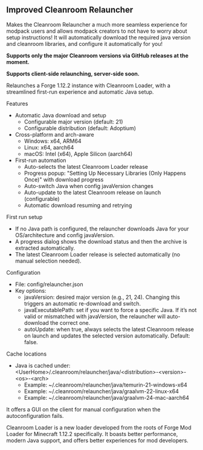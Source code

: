 ## Improved Cleanroom Relauncher

Makes the Cleanroom Relauncher a much more seamless experience for modpack users and allows modpack creators to not have to worry about setup instructions! It will automatically download the required java version and cleanroom libraries, and configure it automatically for you!

**Supports only the major Cleanroom versions via GitHub releases at the moment.**

**Supports client-side relaunching, server-side soon.**

Relaunches a Forge 1.12.2 instance with Cleanroom Loader, with a streamlined first-run experience and automatic Java setup.

Features
- Automatic Java download and setup
    - Configurable major version (default: 21)
    - Configurable distribution (default: Adoptium)
- Cross-platform and arch-aware
    - Windows: x64, ARM64
    - Linux: x64, aarch64
    - macOS: Intel (x64), Apple Silicon (aarch64)
- First-run automation
    - Auto-selects the latest Cleanroom Loader release
    - Progress popup: "Setting Up Necessary Libraries (Only Happens Once)" with download progress
    - Auto-switch Java when config javaVersion changes
    - Auto-update to the latest Cleanroom release on launch (configurable)
    - Automatic download resuming and retrying

First run setup
- If no Java path is configured, the relauncher downloads Java for your OS/architecture and config javaVersion.
- A progress dialog shows the download status and then the archive is extracted automatically.
- The latest Cleanroom Loader release is selected automatically (no manual selection needed).

Configuration
- File: config/relauncher.json
- Key options:
    - javaVersion: desired major version (e.g., 21, 24). Changing this triggers an automatic re-download and switch.
    - javaExecutablePath: set if you want to force a specific Java. If it’s not valid or mismatched with javaVersion, the relauncher will auto-download the correct one.
    - autoUpdate: when true, always selects the latest Cleanroom release on launch and updates the selected version automatically. Default: false.

Cache locations
- Java is cached under: &lt;UserHome&gt;/.cleanroom/relauncher/java/&lt;distribution&gt;-&lt;version&gt;-&lt;os&gt;-&lt;arch&gt;
    - Example: ~/.cleanroom/relauncher/java/temurin-21-windows-x64
    - Example: ~/.cleanroom/relauncher/java/graalvm-22-linux-x64
    - Example: ~/.cleanroom/relauncher/java/graalvm-24-mac-aarch64

It offers a GUI on the client for manual configuration when the autoconfiguration fails.

Cleanroom Loader is a new loader developed from the roots of Forge Mod Loader for Minecraft 1.12.2 specifically. It boasts better performance, modern Java support, and offers better experiences for mod developers.